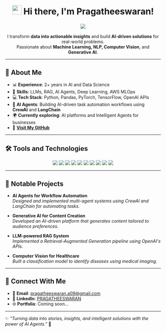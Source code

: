 <h1 align="center">
  <img src="https://media.giphy.com/media/hvRJCLFzcasrR4ia7z/giphy.gif" width="30px"> Hi there, I'm Pragatheeswaran!
</h1>

<!-- Typing Effect -->
<h3 align="center">
  <a href="#">
    <img src="https://readme-typing-svg.herokuapp.com?font=Fira+Code&size=22&duration=4000&pause=500&color=39FF14&center=true&width=700&lines=Data+Scientist+%7C+AI+Specialist+%7C+ML+Engineer;Exploring+AI+Agents;Transforming+data+into+actionable+insights!">
  </a>
</h3>

<p align="center">
  I transform <b>data into actionable insights</b> and build <b>AI-driven solutions</b> for real-world problems.<br>
  Passionate about <b>Machine Learning, NLP, Computer Vision</b>, and <b>Generative AI</b>.
</p>

---

## 🚀 About Me

- 📊 **Experience**: 2+ years in AI and Data Science  
- 🧠 **Skills**: LLMs, RAG, AI Agents, Deep Learning, AWS MLOps  
- 💻 **Tech Stack**: Python, Pandas, PyTorch, TensorFlow, OpenAI APIs  
- 🤖 **AI Agents**: Building AI-driven task automation workflows using **CrewAI** and **LangChain**  
- 🌍 **Currently exploring**: AI platforms and Intelligent Agents for businesses 
- 🔗 [**Visit My GitHub**](https://github.com/a-pragatheeswaran)


---

## 🛠️ Tools and Technologies

<p align="center">
  <img src="https://img.shields.io/badge/Python-3776AB?style=flat&logo=python&logoColor=white" />
  <img src="https://img.shields.io/badge/TensorFlow-FF6F00?style=flat&logo=tensorflow&logoColor=white" />
  <img src="https://img.shields.io/badge/PyTorch-EE4C2C?style=flat&logo=pytorch&logoColor=white" />
  <img src="https://img.shields.io/badge/AWS-232F3E?style=flat&logo=amazonaws&logoColor=white" />
  <img src="https://img.shields.io/badge/SQL-4479A1?style=flat&logo=postgresql&logoColor=white" />
  <img src="https://img.shields.io/badge/NLP-CC0000?style=flat&logo=openai&logoColor=white" />
  <img src="https://img.shields.io/badge/Computer_Vision-007ACC?style=flat&logo=opencv&logoColor=white" />
  <img src="https://img.shields.io/badge/CrewAI-000000?style=flat&logo=github&logoColor=white" />
  <img src="https://img.shields.io/badge/LangChain-2D3748?style=flat&logo=python&logoColor=white" />
  <img src="https://img.shields.io/badge/AI_Agents-007ACC?style=flat&logo=robotframework&logoColor=white" />
</p>

---

## 🧩 Notable Projects

- **AI Agents for Workflow Automation**  
   _Designed and implemented multi-agent systems using CrewAI and LangChain for automating tasks._  

- **Generative AI for Content Creation**  
   _Developed an AI-driven platform that generates content tailored to audience preferences._  

- **LLM-powered RAG System**  
   _Implemented a Retrieval-Augmented Generation pipeline using OpenAI's APIs._  

- **Computer Vision for Healthcare**  
   _Built a classification model to identify diseases using medical imaging._  

---

## 🔗 Connect With Me

- 📧 **Email**: [pragatheeswaran.a09@gmail.com](mailto:pragatheeswaran.a09@gmail.com)  
- 💼 **LinkedIn**: [PRAGATHEESWARAN](https://www.linkedin.com/in/pragatheeswaran-a-2b6249168/) 
- 🌐 **Portfolio**: Coming soon...

---

✨ *"Turning data into stories, insights, and intelligent solutions with the power of AI Agents."* 🚀
